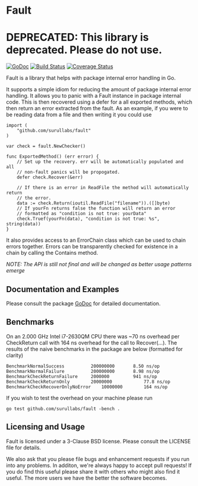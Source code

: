 Fault
======

# DEPRECATED: This library is deprecated. Please do not use.

[![GoDoc](https://godoc.org/github.com/surullabs/fault?status.png)](https://godoc.org/github.com/surullabs/fault) [![Build Status](https://drone.io/github.com/surullabs/fault/status.png)](https://drone.io/github.com/surullabs/fault/latest) [![Coverage Status](https://coveralls.io/repos/surullabs/fault/badge.png?branch=master)](https://coveralls.io/r/surullabs/fault?branch=master)

Fault is a library that helps with package internal error handling in Go.

It supports a simple idiom for reducing the amount of package internal error
handling. It allows you to panic with a Fault instance in package internal code.
This is then recovered using a defer for a all exported methods, which then return
an error extracted from the fault. As an example, if you were to be reading data
from a file and then writing it you could use

	import (
		"github.com/surullabs/fault"
	)

	var check = fault.NewChecker()

	func ExportedMethod() (err error) {
		// Set up the recovery. err will be automatically populated and all
		// non-fault panics will be propogated.
		defer check.Recover(&err)

		// If there is an error in ReadFile the method will automatically return
		// the error.
		data := check.Return(ioutil.ReadFile("filename")).([]byte)
		// If yourFn returns false the function will return an error
		// formatted as "condition is not true: yourData"
		check.Truef(yourFn(data), "condition is not true: %s", string(data))
	}

It also provides access to an ErrorChain class which can be used to chain errors together.
Errors can be transparently checked for existence in a chain by calling the Contains method.

*NOTE: The API is still not final and will be changed as better usage patterns emerge*

## Documentation and Examples

Please consult the package [GoDoc](https://godoc.org/github.com/surullabs/fault)
 for detailed documentation.

## Benchmarks

On an 2.000 GHz Intel i7-2630QM CPU there was ~70 ns overhead per CheckReturn call
with 164 ns overhead for the call to Recover(...). The results of the naive benchmarks
in the package are below (formatted for clarity)

	BenchmarkNormalSuccess			200000000		8.50 ns/op
	BenchmarkNormalFailure			200000000		8.98 ns/op
	BenchmarkCheckReturnFailure		2000000			941 ns/op
	BenchmarkCheckReturnOnly		20000000	        77.8 ns/op
	BenchmarkCheckRecoverOnlyNoError	10000000		164 ns/op

If you wish to test the overhead on your machine please run

	go test github.com/surullabs/fault -bench .

## Licensing and Usage

Fault is licensed under a 3-Clause BSD license. Please consult the
LICENSE file for details.

We also ask that you please file bugs and enhancement requests if you run
into any problems. In additon, we're always happy to accept pull requests!
If you do find this useful please share it with others who might also find
it useful. The more users we have the better the software becomes.

